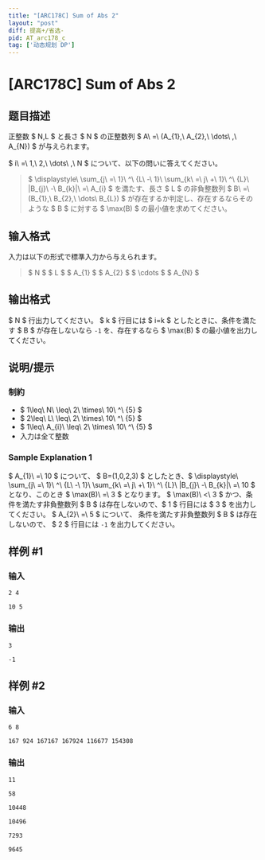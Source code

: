 ```yaml
---
title: "[ARC178C] Sum of Abs 2"
layout: "post"
diff: 提高+/省选-
pid: AT_arc178_c
tag: ['动态规划 DP']
---
```


# [ARC178C] Sum of Abs 2

## 题目描述

[problemUrl]: https://atcoder.jp/contests/arc178/tasks/arc178_c

正整数 $ N,L $ と長さ $ N $ の正整数列 $ A\ =\ (A_{1},\ A_{2},\ \dots\ ,\ A_{N}) $ が与えられます。

$ i\ =\ 1,\ 2,\ \dots\ ,\ N $ について、以下の問いに答えてください。

> $ \displaystyle\ \sum_{j\ =\ 1}\ ^\ {L\ -\ 1}\ \sum_{k\ =\ j\ +\ 1}\ ^\ {L}\ |B_{j}\ -\ B_{k}|\ =\ A_{i} $ を満たす、長さ $ L $ の非負整数列 $ B\ =\ (B_{1},\ B_{2},\ \dots\ B_{L}) $ が存在するか判定し、存在するならそのような $ B $ に対する $ \max(B) $ の最小値を求めてください。

## 输入格式

入力は以下の形式で標準入力から与えられます。

> $ N $ $ L $ $ A_{1} $ $ A_{2} $ $ \cdots $ $ A_{N} $

## 输出格式

$ N $ 行出力してください。 $ k $ 行目には $ i=k $ としたときに、条件を満たす $ B $ が存在しないなら `-1` を、存在するなら $ \max(B) $ の最小値を出力してください。

## 说明/提示

### 制約

- $ 1\leq\ N\ \leq\ 2\ \times\ 10\ ^\ {5} $
- $ 2\leq\ L\ \leq\ 2\ \times\ 10\ ^\ {5} $
- $ 1\leq\ A_{i}\ \leq\ 2\ \times\ 10\ ^\ {5} $
- 入力は全て整数
 
### Sample Explanation 1

$ A_{1}\ =\ 10 $ について、 $ B=(1,0,2,3) $ としたとき、$ \displaystyle\ \sum_{j\ =\ 1}\ ^\ {L\ -\ 1}\ \sum_{k\ =\ j\ +\ 1}\ ^\ {L}\ |B_{j}\ -\ B_{k}|\ =\ 10 $ となり、このとき $ \max(B)\ =\ 3 $ となります。 $ \max(B)\ <\ 3 $ かつ、条件を満たす非負整数列 $ B $ は存在しないので、$ 1 $ 行目には $ 3 $ を出力してください。 $ A_{2}\ =\ 5 $ について、 条件を満たす非負整数列 $ B $ は存在しないので、 $ 2 $ 行目には `-1` を出力してください。

## 样例 #1

### 输入

```
2 4
10 5
```

### 输出

```
3
-1
```

## 样例 #2

### 输入

```
6 8
167 924 167167 167924 116677 154308
```

### 输出

```
11
58
10448
10496
7293
9645
```

